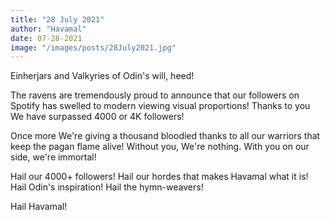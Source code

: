 ```yaml
---
title: "28 July 2021"
author: "Havamal"
date: 07-28-2021
image: "/images/posts/28July2021.jpg"
---
```


Einherjars and Valkyries of Odin's will, heed!

The ravens are tremendously proud to announce that our followers on Spotify has swelled to modern viewing visual proportions! Thanks to you We have surpassed 4000 or 4K followers!

Once more We're giving a thousand bloodied thanks to all our warriors that keep the pagan flame alive! Without you, We're nothing. With you on our side, we're immortal!

Hail our 4000+ followers! Hail our hordes that makes Havamal what it is! Hail Odin's inspiration! Hail the hymn-weavers!

Hail Havamal!